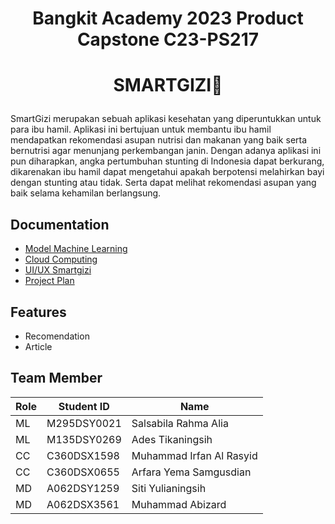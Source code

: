# <p align="center">Bangkit Academy 2023 Product Capstone C23-PS217 </p>
# <p align="center">SMARTGIZI🌟 </p>

SmartGizi merupakan sebuah aplikasi kesehatan yang diperuntukkan untuk para ibu hamil. Aplikasi ini bertujuan untuk membantu ibu hamil mendapatkan rekomendasi asupan nutrisi dan makanan yang baik serta bernutrisi agar menunjang perkembangan janin.
Dengan adanya aplikasi ini pun diharapkan, angka pertumbuhan stunting di Indonesia dapat berkurang, dikarenakan ibu hamil dapat mengetahui apakah berpotensi melahirkan bayi dengan stunting atau tidak. Serta dapat melihat rekomendasi asupan yang baik selama kehamilan berlangsung.  

## Documentation

- [Model Machine Learning](https://github.com/StYulia/Capstone_C23-PS217/tree/ML)
- [Cloud Computing](https://github.com/StYulia/Capstone_C23-PS217/tree/CC)
- [UI/UX Smartgizi](https://www.figma.com/file/84sOtnFMNiH0fWi2a6tRGx/Capstone-2023?type=design&node-id=0%3A1&t=Tv5ijZx3UU9Kv1fd-1)
- [Project Plan](https://docs.google.com/document/d/1XWZk3QBYkb9mkmE_qYm_wnc2wj2EVepcz31D3Wh_8h8/edit?usp=sharing)


## Features
- Recomendation
- Article

## Team Member

| Role | Student ID | Name |
|------|------------|------|
| ML   | M295DSY0021 | Salsabila Rahma Alia |
| ML   | M135DSY0269 | Ades Tikaningsih |
| CC   | C360DSX1598 | Muhammad Irfan Al Rasyid |
| CC   | C360DSX0655 | Arfara Yema Samgusdian |
| MD   | A062DSY1259 | Siti Yulianingsih |
| MD   | A062DSX3561 | Muhammad Abizard |
